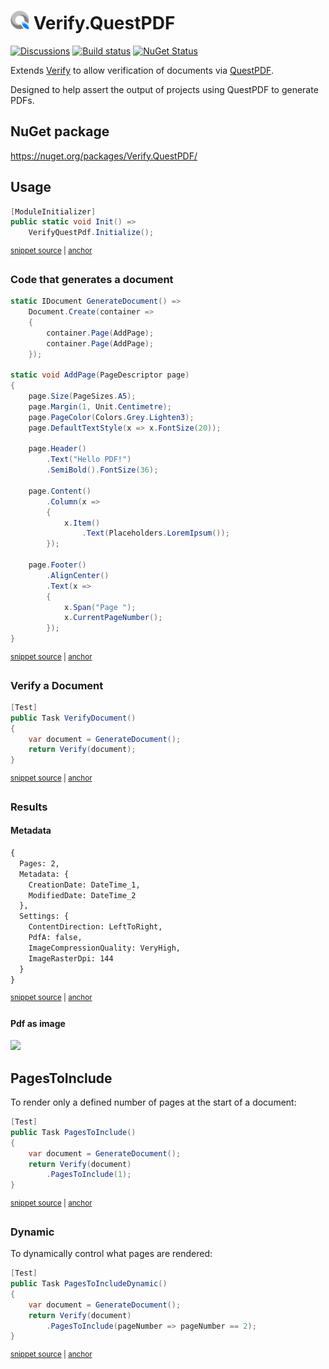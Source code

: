 # <img src="/src/icon.png" height="30px"> Verify.QuestPDF

[![Discussions](https://img.shields.io/badge/Verify-Discussions-yellow?svg=true&label=)](https://github.com/orgs/VerifyTests/discussions)
[![Build status](https://ci.appveyor.com/api/projects/status/au00qrkik2isl8vw?svg=true)](https://ci.appveyor.com/project/SimonCropp/Verify-QuestPDF)
[![NuGet Status](https://img.shields.io/nuget/v/Verify.QuestPDF.svg)](https://www.nuget.org/packages/Verify.QuestPDF/)

Extends [Verify](https://github.com/VerifyTests/Verify) to allow verification of documents via [QuestPDF](https://www.questpdf.com/).

Designed to help assert the output of projects using QuestPDF to generate PDFs.


## NuGet package

https://nuget.org/packages/Verify.QuestPDF/


## Usage

<!-- snippet: enable -->
<a id='snippet-enable'></a>
```cs
[ModuleInitializer]
public static void Init() =>
    VerifyQuestPdf.Initialize();
```
<sup><a href='/src/Tests/ModuleInitializer.cs#L5-L11' title='Snippet source file'>snippet source</a> | <a href='#snippet-enable' title='Start of snippet'>anchor</a></sup>
<!-- endSnippet -->


### Code that generates a document 

<!-- snippet: GenerateDocument -->
<a id='snippet-generatedocument'></a>
```cs
static IDocument GenerateDocument() =>
    Document.Create(container =>
    {
        container.Page(AddPage);
        container.Page(AddPage);
    });

static void AddPage(PageDescriptor page)
{
    page.Size(PageSizes.A5);
    page.Margin(1, Unit.Centimetre);
    page.PageColor(Colors.Grey.Lighten3);
    page.DefaultTextStyle(x => x.FontSize(20));

    page.Header()
        .Text("Hello PDF!")
        .SemiBold().FontSize(36);

    page.Content()
        .Column(x =>
        {
            x.Item()
                .Text(Placeholders.LoremIpsum());
        });

    page.Footer()
        .AlignCenter()
        .Text(x =>
        {
            x.Span("Page ");
            x.CurrentPageNumber();
        });
}
```
<sup><a href='/src/Tests/Samples.cs#L43-L79' title='Snippet source file'>snippet source</a> | <a href='#snippet-generatedocument' title='Start of snippet'>anchor</a></sup>
<!-- endSnippet -->


### Verify a Document

<!-- snippet: VerifyDocument -->
<a id='snippet-verifydocument'></a>
```cs
[Test]
public Task VerifyDocument()
{
    var document = GenerateDocument();
    return Verify(document);
}
```
<sup><a href='/src/Tests/Samples.cs#L8-L17' title='Snippet source file'>snippet source</a> | <a href='#snippet-verifydocument' title='Start of snippet'>anchor</a></sup>
<!-- endSnippet -->


### Results


#### Metadata

<!-- snippet: Samples.VerifyDocument.verified.txt -->
<a id='snippet-Samples.VerifyDocument.verified.txt'></a>
```txt
{
  Pages: 2,
  Metadata: {
    CreationDate: DateTime_1,
    ModifiedDate: DateTime_2
  },
  Settings: {
    ContentDirection: LeftToRight,
    PdfA: false,
    ImageCompressionQuality: VeryHigh,
    ImageRasterDpi: 144
  }
}
```
<sup><a href='/src/Tests/Samples.VerifyDocument.verified.txt#L1-L13' title='Snippet source file'>snippet source</a> | <a href='#snippet-Samples.VerifyDocument.verified.txt' title='Start of snippet'>anchor</a></sup>
<!-- endSnippet -->


#### Pdf as image

![](src/Tests/Samples.VerifyDocument.verified.png)


## PagesToInclude

To render only a defined number of pages at the start of a document:

<!-- snippet: PagesToInclude -->
<a id='snippet-pagestoinclude'></a>
```cs
[Test]
public Task PagesToInclude()
{
    var document = GenerateDocument();
    return Verify(document)
        .PagesToInclude(1);
}
```
<sup><a href='/src/Tests/Samples.cs#L19-L29' title='Snippet source file'>snippet source</a> | <a href='#snippet-pagestoinclude' title='Start of snippet'>anchor</a></sup>
<!-- endSnippet -->


### Dynamic 

To dynamically control what pages are rendered:

<!-- snippet: PagesToIncludeDynamic -->
<a id='snippet-pagestoincludedynamic'></a>
```cs
[Test]
public Task PagesToIncludeDynamic()
{
    var document = GenerateDocument();
    return Verify(document)
        .PagesToInclude(pageNumber => pageNumber == 2);
}
```
<sup><a href='/src/Tests/Samples.cs#L31-L41' title='Snippet source file'>snippet source</a> | <a href='#snippet-pagestoincludedynamic' title='Start of snippet'>anchor</a></sup>
<!-- endSnippet -->
